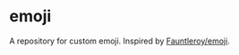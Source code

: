# emoji
A repository for custom emoji. Inspired by [Fauntleroy/emoji](https://github.com/Fauntleroy/emoji).
